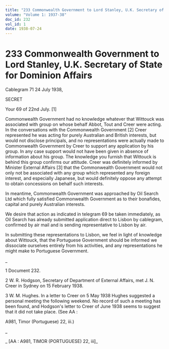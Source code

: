 ```yaml
---
title: "233 Commonwealth Government to Lord Stanley, U.K. Secretary of State for Dominion Affairs"
volume: "Volume 1: 1937-38"
doc_id: 232
vol_id: 1
date: 1938-07-24
---
```


# 233 Commonwealth Government to Lord Stanley, U.K. Secretary of State for Dominion Affairs

Cablegram 71 24 July 1938,

SECRET

Your 69 of 22nd July. [1]

Commonwealth Government had no knowledge whatever that Wittouck was associated with group on whose behalf Abbot, Tout and Creer were acting. In the conversations with the Commonwealth Government [2] Creer represented he was acting for purely Australian and British interests, but would not disclose principals, and no representations were actually made to Commonwealth Government by Creer to support any application by his group. In any case support would not have been given in absence of information about his group. The knowledge you furnish that Wittouck is behind this group confirms our attitude. Creer was definitely informed by Minister External Affairs [3] that the Commonwealth Government would not only not be associated with any group which represented any foreign interest, and especially Japanese, but would definitely oppose any attempt to obtain concessions on behalf such interests.

In meantime, Commonwealth Government was approached by Oil Search Ltd which fully satisfied Commonwealth Government as to their bonafides, capital and purely Australian interests.

We desire that action as indicated in telegram 69 be taken immediately, as Oil Search has already submitted application direct to Lisbon by cablegram, confirmed by air mail and is sending representative to Lisbon by air.

In submitting these representations to Lisbon, we feel in light of knowledge about Wittouck, that the Portuguese Government should be informed we dissociate ourselves entirely from his activities, and any representations he might make to Portuguese Government.

_

1 Document 232.

2 W. R. Hodgson, Secretary of Department of External Affairs, met J. N. Creer in Sydney on 15 February 1938.

3 W. M. Hughes. In a letter to Creer on 5 May 1938 Hughes suggested a personal meeting the following weekend. No record of such a meeting has been found, and Hodgson's letter to Creer of June 1938 seems to suggest that it did not take place. (See AA :

A981, Timor (Portuguese) 22, iii.)

_

_ [AA : A981, TIMOR (PORTUGUESE) 22, iii]_
